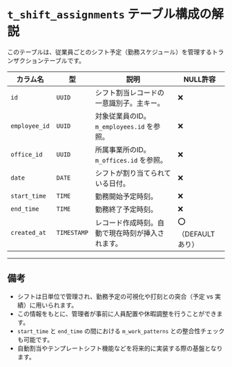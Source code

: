 # `t_shift_assignments` テーブル構成の解説

このテーブルは、従業員ごとのシフト予定（勤務スケジュール）を管理するトランザクションテーブルです。

| カラム名       | 型          | 説明                                                   | NULL許容 |
|----------------|-------------|----------------------------------------------------------|----------|
| `id`           | `UUID`      | シフト割当レコードの一意識別子。主キー。               | ❌       |
| `employee_id`  | `UUID`      | 対象従業員のID。`m_employees.id` を参照。               | ❌       |
| `office_id`    | `UUID`      | 所属事業所のID。`m_offices.id` を参照。                 | ❌       |
| `date`         | `DATE`      | シフトが割り当てられている日付。                        | ❌       |
| `start_time`   | `TIME`      | 勤務開始予定時刻。                                      | ❌       |
| `end_time`     | `TIME`      | 勤務終了予定時刻。                                      | ❌       |
| `created_at`   | `TIMESTAMP` | レコード作成時刻。自動で現在時刻が挿入されます。       | ⭕（DEFAULTあり） |

---

## 備考

- シフトは日単位で管理され、勤務予定の可視化や打刻との突合（予定 vs 実績）に用いられます。
- この情報をもとに、管理者が事前に人員配置や休暇調整を行うことができます。
- `start_time` と `end_time` の間における `m_work_patterns` との整合性チェックも可能です。
- 自動割当やテンプレートシフト機能などを将来的に実装する際の基盤となります。
